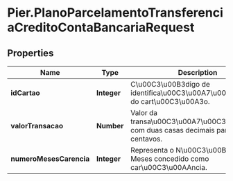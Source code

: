 # Pier.PlanoParcelamentoTransferenciaCreditoContaBancariaRequest

## Properties
Name | Type | Description | Notes
------------ | ------------- | ------------- | -------------
**idCartao** | **Integer** | C\u00C3\u00B3digo de identifica\u00C3\u00A7\u00C3\u00A3o do cart\u00C3\u00A3o. | 
**valorTransacao** | **Number** | Valor da transa\u00C3\u00A7\u00C3\u00A3o com duas casas decimais para os centavos. | 
**numeroMesesCarencia** | **Integer** | Representa o N\u00C3\u00BAmero de Meses concedido como car\u00C3\u00AAncia. | 


